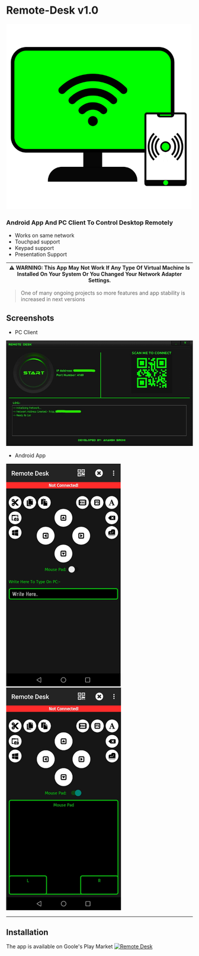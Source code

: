 # Remote-Desk  v1.0

<img src="images/RemoteDeskLogo.png?raw=true" alt="Client" width="500">

### Android App And PC Client To Control Desktop Remotely

- Works on same network
- Touchpad support
- Keypad support
- Presentation Support

| :warning: **WARNING: This App May Not Work If Any Type Of Virtual Machine Is Installed On Your System Or You Changed Your Network Adapter Settings.** |
| --- |

> One of many ongoing projects so more features and app stability is increased in next versions

## Screenshots

- PC Client

<img src="images/Client.jpg?raw=true" alt="Client">

- Android App

<img src="images/App1.jpg?raw=true" alt="Client" height="600"> <img src="images/App2.jpg?raw=true" alt="Client" height="600">

----
## Installation
The app is available оn Goole's Play Market
[![Remote Desk](https://play.google.com/intl/en_us/badges/images/generic/en_badge_web_generic.png)](https://play.google.com/store/apps/details?id=com.akansh.remotedesk)
